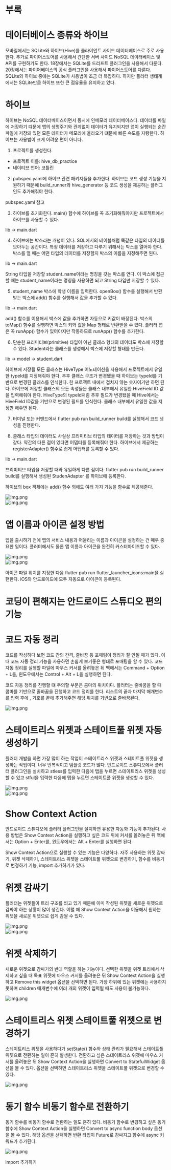 # **부록**  
# **데이터베이스 종류와 하이브**  
모바일에서는 SQLite와 하이브(Hive)를 클라이언트 사이드 데이터베이스로 주로 사용한다. 추가로 파이어스토어를 사용해서 
간단한 서버 사이드 NoSQL 데이터베이스 및 API를 구현하기도 한다. 18장에서는 SQLite를 드리프트 플러그인을 사용해서 다룬다. 
20장에서는 파이어베이스의 공식 플러그인을 사용해서 파이어스토어를 다룬다. SQLite와 하이브 중에는 SQLite가 사용법이 
조금 더 복잡하다. 하지만 플러터 생태계에서는 SQLite만큼 하이브 또한 큰 점유율을 유지하고 있다.  
  
# **하이브**  
하이브는 NoSQL 데이터베이스이면서 동시에 인메모리 데이터베이스다. 데이터를 파일에 저장하기 떄문에 앱의 생명주기와 
관계없이 데이터가 유지되지만 앱이 실행되는 순간 파일에 저장돼 있던 모든 데이터가 메모리에 올라오기 떄문에 빠른 속도를 
자랑한다. 하이브는 사용법이 크게 어려운 편이 아니다.  
  
1. 프로젝트를 생성한다.  
- 프로젝트 이름: hive_db_practice  
- 네이티브 언어: 코틀린  
  
2. pubspec.yaml에 하이브 관련 패키지들을 추가한다. 하이브는 코드 생성 기능을 지원하기 때문에 build_runner와 hive_generator 등 
코드 생성을 제공하는 플러그인도 추가해줘야 한다.  
  
pubspec.yaml 참고  
  
3. 하이브를 초기화한다. main() 함수에 하이브를 꼭 초기화해줘야지만 프로젝트에서 하이브를 사용할 수 있다.  
  
lib -> main.dart  
  
4. 하이브에는 박스라는 개념이 있다. SQL에서의 테이블처럼 똑같은 타입의 데이터를 모아두는 공간이다. 특정 데이터를 저장하고 
다루기 위해서는 박스를 열어야 한다. 박스를 열 때는 어떤 타입의 데이터를 저장할지 박스의 이름을 지정해주면 된다.  
   
lib -> main.dart  
  
String 타입을 저장할 student_name이라는 명칭을 갖는 박스를 연다. 이 박스에 접근할 때는 student_name이라는 명칭을 
사용하면 되고 String 타입만 저장할 수 있다.  
  
5. student_name 박스에 학생 이름을 입력한다. openBox() 함수를 실행해서 반환받는 박스에 add() 함수를 실행해서 값을 
추가할 수 있다.  
  
lib -> main.dart  
  
add() 함수를 이용해서 박스에 값을 추가하면 자동으로 키값이 배정된다. 박스의 toMap() 함수를 실행하면 박스의 키와 값을 
Map 형태로 반환받을 수 있다. 플러터 앱은 꼭 runApp() 함수가 있어야지만 작동하므로 runApp() 함수를 추가한다.  
  
6. 단순한 프리미티브(primitive) 타입이 아닌 클래스 형태의 데이터도 박스에 저장할 수 있다. Student라는 클래스를 생성해서 
박스에 저장할 형태를 만든다.  
  
lib -> model -> student.dart  
  
하이브에 저장될 모든 클래스는 HiveType 어노테이션을 사용해서 프로젝트에서 유일한 typeId를 지정해줘야 한다. 추후 클래스 
구조가 변경됐을 때 하이브는 typeId를 기반으로 변경된 클래스를 인식한다. 한 프로젝트 내에서 겹치지 않는 숫자이기만 하면 
된다. 하이브에 저장할 클래스의 모든 속성들은 클래스 내부에서 유일한 HiveField ID 값을 입력해줘야 한다. HiveType의 
typeId처럼 추후 필드가 변경됐을 때 Hive에서는 HiveField ID값을 기반으로 변경된 필드를 인식한다. 클래스 내부에서 
유일한 값을 지정만 해주면 된다.  
  
7. 터미널 또는 커맨드에서 flutter pub run build_runner build를 실행해서 코드 생성을 진행한다.  
  
8. 클래스 타입의 데이터도 사실상 프리미티브 타입의 데이터를 저장하는 것과 방법이 같다. 약간의 다른 점이 있다면 어댑터를 
등록해줘야 한다. 하이브에서 제공하는 registerAdapter() 함수로 쉽게 어댑터를 등록할 수 있다.  
  
lib -> main.dart  
  
프리미티브 타입을 저장할 때와 유일하게 다른 점이다. flutter pub run build_runner build를 실행해서 생성된 StudenAdapter
를 하이브에 등록한다.  
  
하이브의 box 객체에는 add() 함수 외에도 여러 가지 기능을 함수로 제공해준다.  
  
![img.png](image/img.png)  
![img.png](image/img2.png)  
  
# **앱 이름과 아이콘 설정 방법**  
앱을 출시하기 전에 앱의 서비스 내용과 어울리는 이름과 아이콘을 설정하는 건 매우 중요한 일이다. 플러터에서도 물론 앱 이름과 
아이콘을 완전히 커스터마이즈할 수 있다.  
  
![img.png](image/img3.png)  
![img.png](image/img4.png)  
  
아이콘 파일 위치를 지정한 다음 flutter pub run flutter_launcher_icons:main을 실핸한다. iOS와 안드로이드에 모두 
자동으로 아이콘이 등록된다.  
  
# **코딩이 편해지는 안드로이드 스튜디오 편의 기능**  
# **코드 자동 정리**  
코드를 작성하다 보면 코드 간의 간격, 줄바꿈 등 포매팅이 정리가 잘 안될 때가 있다. 이때 코드 자동 정리 기능을 사용하면 
손쉽게 보기좋은 형태로 포매팅을 할 수 있다. 코드 자동 정리를 실행할 파일에 마우스 커서를 올려놓은 뒤 맥에서는 Command + 
Option + L을, 윈도우에서는 Control + Alt + L을 실행하면 된다.  
  
코드 자동 정리를 진행할 떄 주의할 부분은 콤마의 위치이다. 플러터는 줄바꿈을 할 때 콤마를 기반으로 줄바꿈을 진행하고 코드 
정리를 한다. 리스트의 끝과 마지막 매개변수를 입력 후에 , 기호를 끝에 추가해주면 해당 위치를 기반으로 줄바꿈된다.  
  
![img.png](image/img5.png)  
  
# **스테이트리스 위젯과 스테이트풀 위젯 자동 생성하기**  
플러터 개발을 하면 가장 많이 하는 작업이 스테이트리스 위젯과 스테이트풀 위젯을 생성하는 작업이다. 너무 반복적이고 템플릿 
코드가 많다. 안드로이드 스튜디오에서 플러터 플러그인을 설치하고 stless를 입력한 다음에 탭을 누르면 스테이트리스 위젯을 
생성할 수 있고 stful을 입력한 다음에 탭을 누르면 스테이트풀 위젯을 생성할 수 있다.  
  
![img.png](image/img6.png)  
![img.png](image/img7.png)  
  
# **Show Context Action**  
안드로이드 스튜디오에 플러터 플러그인을 설치하면 유용한 자동화 기능이 추가된다. 사용 방법은 Show Context Action을 
실행하고 싶은 코드 위에 커서를 올려놓은 뒤 맥에서는 Option + Enter를, 윈도우에서는 Alt + Enter를 실행하면 된다.  
  
Show Context Action으로 실행할 수 있는 기능은 다양하다. 자주 사용하는 위젯 감싸기, 위젯 삭제하기, 스테이트리스 위젯을 
스테이트풀 위젯으로 변경하기, 함수를 비동기로 변경하기 기능, import 추가하기가 있다.  
  
# **위젯 감싸기**  
플러터는 위젯들이 트리 구조를 띄고 있기 때문에 이미 작성된 위젯을 새로운 위젯으로 감싸야 하는 상황이 많이 생긴다. 이럴 
때 Show Context Action을 이용해서 원하는 위젯을 새로운 위젯으로 쉽게 감쌀 수 있다.  
  
![img.png](image/img8.png)  
![img.png](image/img9.png)  
  
# **위젯 삭제하기**  
새로운 위젯으로 감싸기의 반대 역할을 하는 기능이다. 선택한 위젯을 위젯 트리에서 삭제하고 싶을 때 목표 위젯에 마우스 커서를 
올려놓은 뒤 Show Context Action을 실행하고 Remove this widget 옵션을 선택하면 된다. 가장 하위에 있는 위젯에는 
사용하지 못하며 children 매개변수에 여러 개의 위젯이 입력될 때도 사용이 불가능하다.  
  
![img.png](image/img10.png)  
  
# **스테이트리스 위젯 스테이트풀 위젯으로 변경하기**  
스테이트리스 위젯을 사용하다가 setState() 함수와 상태 관리가 필요해서 스테이트풀 위젯으로 전환하는 일이 흔히 발생한다. 
전환하고 싶은 스테이트리스 위젯에 마우스 커서를 올려놓은 뒤 Show Context Action을 실행하면 Convert to StatefulWidget 옵션을 
볼 수 있다. 옵션을 선택하면 스테이트리스 위젯을 스테이트풀 위젯으로 변경할 수 있다.  
  
![img.png](image/img11.png)  
  
# **동기 함수 비동기 함수로 전환하기**  
동기 함수를 비동기 함수로 전환하는 일도 흔히 있다. 비동기 함수로 변경하고 싶은 동기 함수에 Show Context Action을 
실행하면 Convert to async function body 옵션을 볼 수 있다. 해당 옵션을 선택하면 반환 타입이 Future로 감싸지고 
함수에 async 키워드가 추가된다.  
  
![img.png](image/img12.png)  
  
import 추가하기